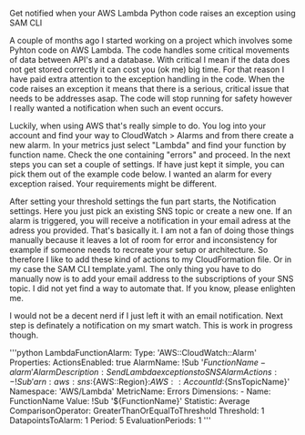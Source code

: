 Get notified when your AWS Lambda Python code raises an exception using SAM CLI

A couple of months ago I started working on a project which involves some Pyhton code on AWS Lambda. The code handles some critical movements of data between 
API's and a database. With critical I mean if the data does not get stored correctly it can cost you (ok me) big time.
For that reason I have paid extra attention to the exception handling in the code. When the code raises an exception it means that there is a serious, critical issue
that needs to be addresses asap. The code will stop running for safety however I really wanted a notification when such an event occurs. 

Luckily, when using AWS that's really simple to do. You log into your account and find your way to CloudWatch > Alarms and from there create a new alarm. 
In your metrics just select "Lambda" and find your function by function name. Check the one containing "errors" and proceed. In the next steps you can set a 
couple of settings. If have just kept it simple, you can pick them out of the example code below. 
I wanted an alarm for every exception raised. Your requirements might be different.

After setting your threshold settings the fun part starts, the Notification settings. Here you just pick an existing SNS topic or create a new one. If an alarm
is triggered, you will receive a notification in your email adress at the adress you provided. That's basically it.
I am not a fan of doing those things manually because it leaves a lot of room for error and inconsistency 
for example if someone needs to recreate your setup or architecture. So therefore I like to add these kind of actions to my CloudFormation file. Or in my case
the SAM CLI template.yaml. The only thing you have to do manually now is to add your email address to the subscriptions of your SNS topic. I did not yet find 
a way to automate that. If you know, please enlighten me.

I would not be a decent nerd if I just left it with an email notification. Next step is definately a notification on my smart watch. This is work in progress though.

'''python
LambdaFunctionAlarm:
  Type: 'AWS::CloudWatch::Alarm'
  Properties:
    ActionsEnabled: true
    AlarmName: !Sub '${FunctionName}-alarm'
    AlarmDescription: Send Lambda exceptions to SNS
    AlarmActions:
      - !Sub 'arn:aws:sns:${AWS::Region}:${AWS::AccountId}:${SnsTopicName}'
    Namespace: 'AWS/Lambda'
    MetricName: Errors
    Dimensions:
        - Name: FunctionName
          Value: !Sub '${FunctionName}'
    Statistic: Average
    ComparisonOperator: GreaterThanOrEqualToThreshold
    Threshold: 1
    DatapointsToAlarm: 1
    Period: 5
    EvaluationPeriods: 1
 '''
